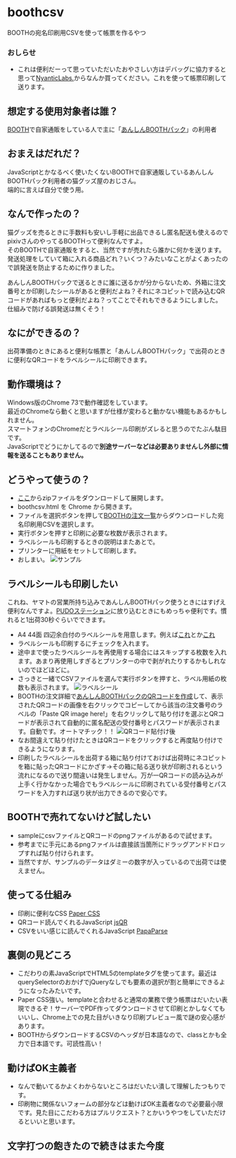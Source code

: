 # boothcsv
BOOTHの宛名印刷用CSVを使って帳票を作るやつ

### おしらせ
* これは便利だーって思っていただいたおやさしい方はデバッグに協力すると思って[NyanticLabs.](https://nyantic.booth.pm/)からなんか買ってください。これを使って帳票印刷して送ります。

## 想定する使用対象者は誰？
[BOOTH](https://booth.pm/)で自家通販をしている人で主に「[あんしんBOOTHパック](https://booth.pm/anshin_booth_pack_guides)」の利用者

## おまえはだれだ？
JavaScriptとかなるべく使いたくないBOOTHで自家通販しているあんしんBOOTHパック利用者の猫グッズ屋のおじさん。  
端的に言えば自分で使う用。

## なんで作ったの？
猫グッズを売るときに手数料も安いし手軽に出品できるし匿名配送も使えるのでpixivさんのやってるBOOTHって便利なんですよ。  
そのBOOTHで自家通販をすると、当然ですが売れたら誰かに何かを送ります。  
発送処理をしていて箱に入れる商品どれ？いくつ？みたいなことがよくあったので誤発送を防止するために作りました。 
  
あんしんBOOTHパックで送るときに誰に送るかが分からないため、外箱に注文番号とか印刷したシールがあると便利だよね？それにネコピットで読み込むQRコードがあればもっと便利だよね？ってことでそれもできるようにしました。  
仕組みで防げる誤発送は無くそう！

## なにができるの？
出荷準備のときにあると便利な帳票と「あんしんBOOTHパック」で出荷のときに便利なQRコードをラベルシールに印刷できます。

## 動作環境は？
Windows版のChrome 73で動作確認をしています。  
最近のChromeなら動くと思いますが仕様が変わると動かない機能もあるかもしれません。  
スマートフォンのChromeだとラベルシール印刷がズレると思うのでたぶん駄目です。  
JavaScriptでどうにかしてるので**別途サーバーなどは必要ありませんし外部に情報を送ることもありません。**  

## どうやって使うの？
* [ここ](https://github.com/8796n/boothcsv/archive/master.zip)からzipファイルをダウンロードして展開します。
* boothcsv.html を Chrome から開きます。
* ファイルを選択ボタンを押して[BOOTHの注文一覧](https://manage.booth.pm/orders?state=paid)からダウンロードした宛名印刷用CSVを選択します。
* 実行ボタンを押すと印刷に必要な枚数が表示されます。
* ラベルシールも印刷するときの説明はまたあとで。
* プリンターに用紙をセットして印刷します。
* おしまい。
![サンプル](https://user-images.githubusercontent.com/982314/55877503-17fb0800-5bd5-11e9-9338-9a03d81e67ef.png)


## ラベルシールも印刷したい
これね、ヤマトの営業所持ち込みであんしんBOOTHパック使うときにはすげえ便利なんですよ。[PUDOステーション](https://booth.pixiv.help/hc/ja/articles/360013148033)に放り込むときにもめっちゃ便利です。慣れると1出荷30秒ぐらいでできます。
* A4 44面 四辺余白付のラベルシールを用意します。例えば[これ](https://amzn.to/2KkRXhE)とか[これ](https://amzn.to/2KpdW7k)</a>
* ラベルシールも印刷するにチェックを入れます。
* 途中まで使ったラベルシールを再使用する場合にはスキップする枚数を入れます。あまり再使用しすぎるとプリンターの中で剥がれたりするかもしれないのでほどほどに。
* さっきと一緒でCSVファイルを選んで実行ボタンを押すと、ラベル用紙の枚数も表示されます。
![ラベルシール](https://user-images.githubusercontent.com/982314/55878887-5940e700-5bd8-11e9-963a-20ec106db3ad.png)
* BOOTHの注文詳細で[あんしんBOOTHパックのQRコードを作成](https://booth.pm/anshin_booth_pack_guides/usage)して、表示されたQRコードの画像を右クリックでコピーしてから該当の注文番号のラベルの「Paste QR image here!」を右クリックして貼り付けを選ぶとQRコードが表示されて自動的に匿名配送の受付番号とパスワードが表示されます。自動です。オートマチック！！
![QRコード貼付け後](https://user-images.githubusercontent.com/982314/55879200-fd2a9280-5bd8-11e9-8ffa-5c3ffa7b2254.png)
* なお間違えて貼り付けたときはQRコードをクリックすると再度貼り付けできるようになります。
* 印刷したラベルシールを出荷する箱に貼り付けておけば出荷時にネコピットを箱に貼ったQRコードにかざす→その箱に貼る送り状が印刷されるという流れになるので送り間違いは発生しません。万が一QRコードの読み込みが上手く行かなかった場合でもラベルシールに印刷されている受付番号とパスワードを入力すれば送り状が出力できるので安心です。

## BOOTHで売れてないけど試したい
* sampleにcsvファイルとQRコードのpngファイルがあるので試せます。
* 参考までに手元にあるpngファイルは直接該当箇所にドラッグアンドドロップすれば貼り付けられます。
* 当然ですが、サンプルのデータはダミーの数字が入っているので出荷では使えません。

## 使ってる仕組み
* 印刷に便利なCSS [Paper CSS](https://github.com/cognitom/paper-css)
* QRコード読んでくれるJavaScript [jsQR](https://github.com/cozmo/jsQR)
* CSVをいい感じに読んでくれるJavaScript [PapaParse](https://github.com/mholt/PapaParse)

## 裏側の見どころ
* こだわりの素JavaScriptでHTML5のtemplateタグを使ってます。最近はquerySelectorのおかげでjQueryなしでも要素の選択が割と簡単にできるようになったみたいです。
* Paper CSS強い。templateと合わせると通常の業務で使う帳票はだいたい表現できるぞ！サーバーでPDF作ってダウンロードさせて印刷とかしなくてもいいし、Chrome上での見た目がいきなり印刷プレビュー風で謎の安心感があります。
* BOOTHからダウンロードするCSVのヘッダが日本語なので、classとかも全力で日本語です。可読性高い！

## 動けばOK主義者
* なんで動いてるかよくわからないところはだいたい潰して理解したつもりです。
* 印刷物に関係ないフォームの部分などは動けばOK主義者なので必要最小限です。見た目にこだわる方はプルリクエスト？とかいうやつをしていただけるといいと思います。

## 文字打つの飽きたので続きはまた今度